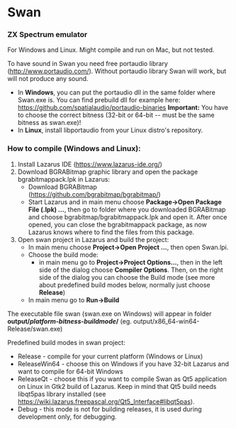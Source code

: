 
# Swan
### ZX Spectrum emulator
For Windows and Linux. Might compile and run on Mac, but not tested.

To have sound in Swan you need free portaudio library (http://www.portaudio.com/).
Without portaudio library Swan will work, but will not produce any sound.
- In **Windows**, you can put the portaudio dll in the same folder where Swan.exe is. You can find prebuild dll for example here: https://github.com/spatialaudio/portaudio-binaries
**Important:** You have to choose the correct bitness (32-bit or 64-bit -- must be the same bitness as swan.exe)!
- In **Linux**, install libportaudio from your Linux distro's repository.

### How to compile (Windows and Linux):
1. Install Lazarus IDE (https://www.lazarus-ide.org/)
2. Download BGRABitmap graphic library and open the package bgrabitmappack.lpk in Lazarus:
   - Download BGRABitmap (https://github.com/bgrabitmap/bgrabitmap/)
   - Start Lazarus and in main menu choose **Package->Open Package File (.lpk) ...**, then go to folder where you downloaded BGRABitmap and choose bgrabitmap/bgrabitmappack.lpk and open it.
   After once opened, you can close the bgrabitmappack package, as now Lazarus knows where to find the files from this package.
3. Open swan project in Lazarus and build the project:
   - In main menu choose **Project->Open Project ...**, then open Swan.lpi.
   - Choose the build mode:
     - in main menu go to **Project->Project Options...**, then in the left side of the dialog choose **Compiler Options**. Then, on the right side of the dialog you can choose the Build mode (see more about predefined build modes below, normally just choose **Release**)
   - In main menu go to **Run->Build**

The executable file swan (swan.exe on Windows) will appear in folder **output/*platform-bitness-buildmode*/** (eg. output/x86_64-win64-Release/swan.exe)

Predefined build modes in swan project:
- Release - compile for your current platform (Windows or Linux)
- ReleaseWin64 - choose this on Windows if you have 32-bit Lazarus and want to compile for 64-bit Windows
- ReleaseQt - choose this if you want to compile Swan as Qt5 application on Linux in Gtk2 build of Lazarus. Keep in mind that Qt5 build needs libqt5pas library installed (see https://wiki.lazarus.freepascal.org/Qt5_Interface#libqt5pas).
- Debug - this mode is not for building releases, it is used during development only, for debugging.
